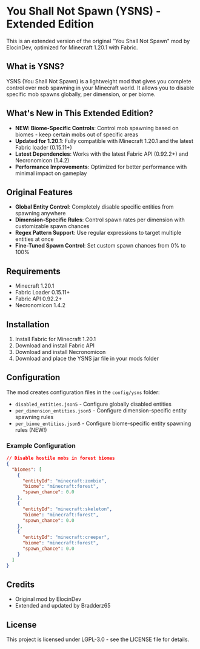 # You Shall Not Spawn (YSNS) - Extended Edition

This is an extended version of the original "You Shall Not Spawn" mod by ElocinDev, optimized for Minecraft 1.20.1 with Fabric.

## What is YSNS?

YSNS (You Shall Not Spawn) is a lightweight mod that gives you complete control over mob spawning in your Minecraft world. It allows you to disable specific mob spawns globally, per dimension, or per biome.

## What's New in This Extended Edition?

- **NEW: Biome-Specific Controls**: Control mob spawning based on biomes - keep certain mobs out of specific areas
- **Updated for 1.20.1**: Fully compatible with Minecraft 1.20.1 and the latest Fabric loader (0.15.11+)
- **Latest Dependencies**: Works with the latest Fabric API (0.92.2+) and Necronomicon (1.4.2)
- **Performance Improvements**: Optimized for better performance with minimal impact on gameplay

## Original Features

- **Global Entity Control**: Completely disable specific entities from spawning anywhere
- **Dimension-Specific Rules**: Control spawn rates per dimension with customizable spawn chances
- **Regex Pattern Support**: Use regular expressions to target multiple entities at once
- **Fine-Tuned Spawn Control**: Set custom spawn chances from 0% to 100%

## Requirements

- Minecraft 1.20.1
- Fabric Loader 0.15.11+
- Fabric API 0.92.2+
- Necronomicon 1.4.2

## Installation

1. Install Fabric for Minecraft 1.20.1
2. Download and install Fabric API
3. Download and install Necronomicon
4. Download and place the YSNS jar file in your mods folder

## Configuration

The mod creates configuration files in the `config/ysns` folder:
- `disabled_entities.json5` - Configure globally disabled entities
- `per_dimension_entities.json5` - Configure dimension-specific entity spawning rules
- `per_biome_entities.json5` - Configure biome-specific entity spawning rules (NEW!)

### Example Configuration

```json
// Disable hostile mobs in forest biomes
{
  "biomes": [
    {
      "entityId": "minecraft:zombie",
      "biome": "minecraft:forest",
      "spawn_chance": 0.0
    },
    {
      "entityId": "minecraft:skeleton",
      "biome": "minecraft:forest",
      "spawn_chance": 0.0
    },
    {
      "entityId": "minecraft:creeper",
      "biome": "minecraft:forest",
      "spawn_chance": 0.0
    }
  ]
}
```

## Credits

- Original mod by ElocinDev
- Extended and updated by Bradderz65

## License

This project is licensed under LGPL-3.0 - see the LICENSE file for details. 